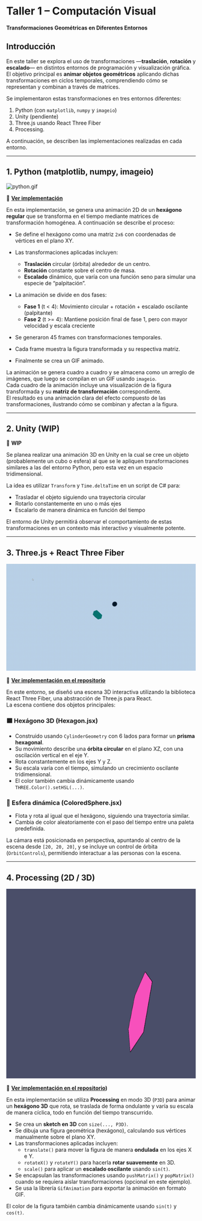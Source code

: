 
# Taller 1 – Computación Visual  
**Transformaciones Geométricas en Diferentes Entornos**

## Introducción

En este taller  se explora el uso de transformaciones  —**traslación**, **rotación** y **escalado**— en distintos entornos de programación y visualización gráfica.  
El objetivo principal es **animar objetos geométricos** aplicando dichas transformaciones en ciclos temporales, comprendiendo cómo se representan y combinan a través de matrices.  

Se implementaron estas transformaciones en tres entornos diferentes:

1. Python (con `matplotlib`, `numpy` y `imageio`)
2. Unity (pendiente)
3. Three.js usando React Three Fiber
4. Processing.

A continuación, se describen las implementaciones realizadas en cada entorno.

---

## 1. Python (matplotlib, numpy, imageio)

![python.gif](https://github.com/JuanDanielRamirezMojica/computacion-visual/blob/main/2025-04-15_taller1_transformaciones/python/_Taller1_TransformacionesB%C3%A1sicas_juaramirezmo.gif?raw=true)

🔗 **[Ver implementación](https://github.com/JuanDanielRamirezMojica/computacion-visual/tree/main/2025-04-15_taller1_transformaciones/python)**

En esta implementación, se genera una animación 2D de un **hexágono regular** que se transforma en el tiempo mediante matrices de transformación homogénea. A continuación se describe el proceso:

- Se define el hexágono como una matriz `2x6` con coordenadas de vértices en el plano XY.
- Las transformaciones aplicadas incluyen:
  - **Traslación** circular (órbita) alrededor de un centro.
  - **Rotación** constante sobre el centro de masa.
  - **Escalado** dinámico, que varía con una función seno para simular una especie de “palpitación”.

- La animación se divide en dos fases:
  - **Fase 1** (t < 4): Movimiento circular + rotación + escalado oscilante (palpitante)
  - **Fase 2** (t >= 4): Mantiene posición final de fase 1, pero con mayor velocidad y escala creciente
- Se generaron 45 frames con transformaciones temporales.
- Cada frame muestra la figura transformada y su respectiva matriz.
- Finalmente se crea un GIF animado.


La animación se genera cuadro a cuadro y se almacena como un arreglo de imágenes, que luego se compilan en un GIF usando `imageio`.  
Cada cuadro de la animación incluye una visualización de la figura transformada y su **matriz de transformación** correspondiente.  
El resultado es una animación clara del efecto compuesto de las transformaciones, ilustrando cómo se combinan y afectan a la figura.

---

## 2. Unity (WIP)

🔧 **WIP**

Se planea realizar una animación 3D en Unity en la cual se cree un objeto (probablemente un cubo o esfera) al que se le apliquen transformaciones similares a las del entorno Python, pero esta vez en un espacio tridimensional.

La idea es utilizar `Transform` y `Time.deltaTime` en un script de C# para:

- Trasladar el objeto siguiendo una trayectoria circular
- Rotarlo constantemente en uno o más ejes
- Escalarlo de manera dinámica en función del tiempo

El entorno de Unity permitirá observar el comportamiento de estas transformaciones en un contexto más interactivo y visualmente potente.

---

## 3. Three.js + React Three Fiber

![three.gif](https://github.com/JuanDanielRamirezMojica/computacion-visual/blob/main/2025-04-15_taller1_transformaciones/threejs/Taller_1_threejs.gif?raw=true)

🔗 **[Ver implementación en el repositorio](https://github.com/JuanDanielRamirezMojica/computacion-visual/tree/main/2025-04-15_taller1_transformaciones/threejs)**

En este entorno, se diseñó una escena 3D interactiva utilizando la biblioteca React Three Fiber, una abstracción de Three.js para React.  
La escena contiene dos objetos principales:

### 🟦 Hexágono 3D (Hexagon.jsx)
- Construido usando `CylinderGeometry` con 6 lados para formar un **prisma hexagonal**.
- Su movimiento describe una **órbita circular** en el plano XZ, con una oscilación vertical en el eje Y.
- Rota constantemente en los ejes Y y Z.
- Su escala varía con el tiempo, simulando un crecimiento oscilante tridimensional.
- El color también cambia dinámicamente usando `THREE.Color().setHSL(...)`.

### 🔵 Esfera dinámica (ColoredSphere.jsx)
- Flota y rota al igual que el hexágono, siguiendo una trayectoria similar.
- Cambia de color aleatoriamente con el paso del tiempo entre una paleta predefinida.

La cámara está posicionada en perspectiva, apuntando al centro de la escena desde `[20, 20, 20]`, y se incluye un control de órbita (`OrbitControls`), permitiendo interactuar a las personas con la escena.

---

## 4. Processing (2D / 3D)

![processing.gif](https://github.com/JuanDanielRamirezMojica/computacion-visual/blob/main/2025-04-15_taller1_transformaciones/processing/Taller_1_processing_hexagono.gif?raw=true)

🔗 **[Ver implementación en el repositorio](https://github.com/JuanDanielRamirezMojica/computacion-visual/tree/main/2025-04-15_taller1_transformaciones/processing))**

En esta implementación se utiliza **Processing** en modo 3D (`P3D`) para animar un **hexágono 3D** que rota, se traslada de forma ondulante y varía su escala de manera cíclica, todo en función del tiempo transcurrido.



- Se crea un **sketch en 3D** con `size(..., P3D)`.
- Se dibuja una figura geométrica (hexágono), calculando sus vértices manualmente sobre el plano XY.
- Las transformaciones aplicadas incluyen:
  - `translate()` para mover la figura de manera **ondulada** en los ejes X e Y.
  - `rotateX()` y `rotateY()` para hacerla **rotar suavemente** en 3D.
  - `scale()` para aplicar un **escalado oscilante** usando `sin(t)`.
- Se encapsulan las transformaciones usando `pushMatrix()` y `popMatrix()` cuando se requiera aislar transformaciones (opcional en este ejemplo).
- Se usa la librería `GifAnimation` para exportar la animación en formato GIF.

El color de la figura también cambia dinámicamente usando `sin(t)` y `cos(t)`.


